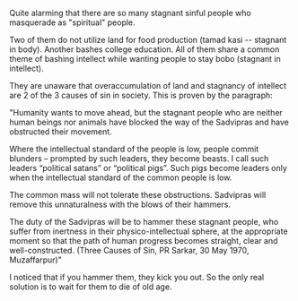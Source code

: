 Quite alarming that there are so many stagnant sinful people who masquerade as "spiritual" people. 

Two of them do not utilize land for food production (tamad kasi -- stagnant in body). Another bashes college education. All of them share a common theme of bashing intellect while wanting people to stay bobo (stagnant in intellect).

They are unaware that overaccumulation of land and stagnancy of intellect are 2 of the 3 causes of sin in society. This is proven by the paragraph:

"Humanity wants to move ahead, but the stagnant people who are neither human beings nor animals have blocked the way of the Sadvipras and have obstructed their movement.

Where the intellectual standard of the people is low, people commit blunders – prompted by such leaders, they become beasts. 
I call such leaders “political satans” or “political pigs”. Such pigs become leaders only when the intellectual standard of the common people is low.

The common mass will not tolerate these obstructions. Sadvipras will remove this unnaturalness with the blows of their hammers. 

The duty of the Sadvipras will be to hammer these stagnant people, who suffer from inertness in their physico-intellectual sphere, at the appropriate moment so that the path of human progress becomes straight, clear and well-constructed. (Three Causes of Sin, PR Sarkar, 30 May 1970, Muzaffarpur)"


I noticed that if you hammer them, they kick you out. So the only real solution is to wait for them to die of old age.

